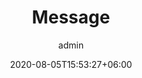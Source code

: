 ---
title:  "Message"
date:   2020-08-05T15:53:27+06:00
draft: false
description: "This is meta description"
weight: 4
author: "admin"
intro: "What are the really important things you should be working on right now?\n This is a message from us that you should know when thinking about your future career. \n This is a message from us that you should know."
---